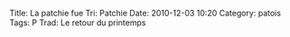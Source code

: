 Title: La patchie fue
Tri: Patchie
Date: 2010-12-03 10:20
Category: patois
Tags: P
Trad: Le retour du printemps
